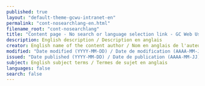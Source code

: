 ```yaml
---
published: true
layout: "default-theme-gcwu-intranet-en"
permalink: "cont-nosearchlang-en.html"
filename_root: "cont-nosearchlang"
title: "Content page - No search or language selection link - GC Web Usability Intranet theme"
description: English description / Description en anglais
creator: English name of the content author / Nom en anglais de l'auteur du contenu
modified: "Date modified (YYYY-MM-DD) / Date de modification (AAAA-MM-JJ)"
issued: "Date published (YYYY-MM-DD) / Date de publication (AAAA-MM-JJ)"
subject: English subject terms / Termes de sujet en anglais
languages: false
search: false
---
```


